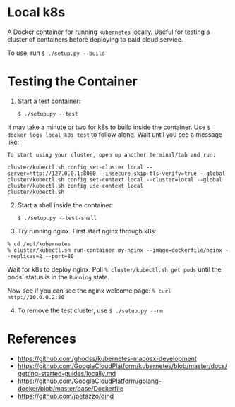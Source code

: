 # Local k8s
A Docker container for running `kubernetes` locally.  Useful for testing
a cluster of containers before deploying to paid cloud service.

To use, run `$ ./setup.py --build`

# Testing the Container

1. Start a test container:

    ```$ ./setup.py --test```

It may take a minute or two for k8s to build inside the container.  Use `$ docker logs local_k8s_test` to follow along.  Wait until you see a message like:
  
  ```
  To start using your cluster, open up another terminal/tab and run:

  cluster/kubectl.sh config set-cluster local --server=http://127.0.0.1:8080 --insecure-skip-tls-verify=true --global
  cluster/kubectl.sh config set-context local --cluster=local --global
  cluster/kubectl.sh config use-context local
  cluster/kubectl.sh
  ```

2. Start a shell inside the container: 

    ```$ ./setup.py --test-shell```

3. Try running nginx.  First start nginx through k8s:

  ```
  % cd /opt/kubernetes
  % cluster/kubectl.sh run-container my-nginx --image=dockerfile/nginx --replicas=2 --port=80
  ```

Wait for k8s to deploy nginx.  Poll `% cluster/kubectl.sh get pods` until the pods' status is in the `Running` state.

Now see if you can see the nginx welcome page: `% curl http://10.0.0.2:80`

4. To remove the test cluster, use `$ ./setup.py --rm`

# References
* https://github.com/ghodss/kubernetes-macosx-development
* https://github.com/GoogleCloudPlatform/kubernetes/blob/master/docs/getting-started-guides/locally.md
* https://github.com/GoogleCloudPlatform/golang-docker/blob/master/base/Dockerfile
* https://github.com/jpetazzo/dind

